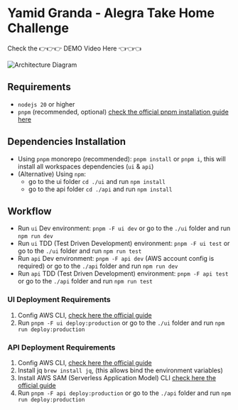 # Yamid Granda - Alegra Take Home Challenge

Check the 👉👉👉 DEMO Video Here 👈👈👈

![Architecture Diagram](https://lh3.googleusercontent.com/drive-viewer/AKGpihZf3lPZVRjxT8PPpsbQuFLfR9ai6zbEaeXpznmgN_okhdJmsXPzA3UWebkdBn8bS0pbSxpks7QcFDn6eXhHV_eQaNOAJ4jlwxY=w3456-h1996-rw-v1 "Architecture Diagram")

## Requirements

- `nodejs 20` or higher
- `pnpm` (recommended, optional) [check the official pnpm installation guide here](https://pnpm.io/installation)

## Dependencies Installation

- Using `pnpm` monorepo (recommended): `pnpm install` or `pnpm i`, this will install all workspaces dependencies (`ui` & `api`)
- (Alternative) Using `npm`:
  - go to the ui folder `cd ./ui` and run `npm install`
  - go to the api folder `cd ./api` and run `npm install`

## Workflow

- Run `ui` Dev environment: `pnpm -F ui dev` or go to the `./ui` folder and run `npm run dev`
- Run `ui` TDD (Test Driven Development) environment: `pnpm -F ui test` or go to the `./ui` folder and run `npm run test`
- Run `api` Dev environment: `pnpm -F api dev` (AWS account config is required) or go to the `./api` folder and run `npm run dev`
- Run `api` TDD (Test Driven Development) environment: `pnpm -F api test` or go to the `./api` folder and run `npm run test`

### UI Deployment Requirements

1. Config AWS CLI, [check here the official guide](https://docs.aws.amazon.com/cli/latest/userguide/cli-chap-configure.html)
2. Run `pnpm -F ui deploy:production` or go to the `./ui` folder and run `npm run deploy:production`

### API Deployment Requirements

1. Config AWS CLI, [check here the official guide](https://docs.aws.amazon.com/cli/latest/userguide/cli-chap-configure.html)
2. Install jq `brew install jq`, (this allows bind the environment variables)
3. Install AWS SAM (Serverless Application Model) CLI [check here the official guide](https://docs.aws.amazon.com/serverless-application-model/latest/developerguide/install-sam-cli.html)
4. Run `pnpm -F api deploy:production` or go to the `./api` folder and run `npm run deploy:production`
